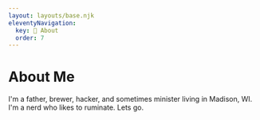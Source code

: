 ```yaml
---
layout: layouts/base.njk
eleventyNavigation:
  key: 🧍 About
  order: 7
---
```

# About Me

I'm a father, brewer, hacker, and sometimes minister living in Madison, WI. I'm a nerd who likes to ruminate. Lets go.
